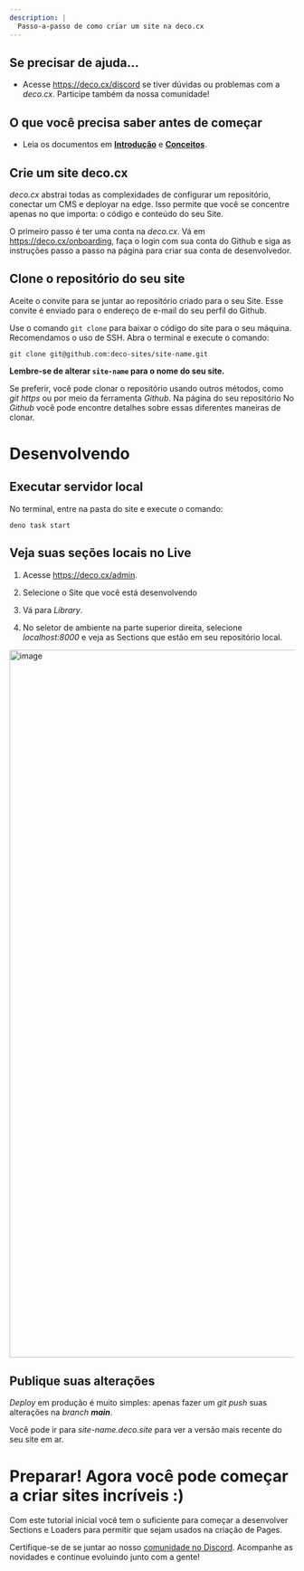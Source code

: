 ```yaml
---
description: |
  Passo-a-passo de como criar um site na deco.cx
---
```


## Se precisar de ajuda...

- Acesse <https://deco.cx/discord> se tiver dúvidas ou problemas com a _deco.cx_. Participe também da nossa comunidade!

## O que você precisa saber antes de começar

- Leia os documentos em [**Introdução**](https://www.deco.cx/docs/pt/introduction/overview) e [**Conceitos**](https://www.deco.cx/docs/pt/concepts/section).

## Crie um site deco.cx

_deco.cx_ abstrai todas as complexidades de configurar um repositório, conectar
um CMS e deployar na edge. Isso permite que você se concentre apenas no que importa:
o código e conteúdo do seu Site.

O primeiro passo é ter uma conta na _deco.cx_. Vá em
<https://deco.cx/onboarding>, faça o login com sua conta do Github e siga as
instruções passo a passo na página para criar sua conta de desenvolvedor.

## Clone o repositório do seu site

Aceite o convite para se juntar ao repositório criado para o seu Site. Esse
convite é enviado para o endereço de e-mail do seu perfil do Github.

Use o comando `git clone` para baixar o código do site para o seu
máquina. Recomendamos o uso de SSH. Abra o terminal e execute o comando:

```
git clone git@github.com:deco-sites/site-name.git
```

**Lembre-se de alterar `site-name` para o nome do seu site.**

Se preferir, você pode clonar o repositório usando outros métodos, como _git
https_ ou por meio da ferramenta _Github_. Na página do seu repositório No _Github_ você pode
encontre detalhes sobre essas diferentes maneiras de clonar.

# Desenvolvendo

## Executar servidor local

No terminal, entre na pasta do site e execute o comando:

```
deno task start
```

## Veja suas seções locais no Live

1. Acesse <https://deco.cx/admin>.

2. Selecione o Site que você está desenvolvendo

3. Vá para _Library_.

4. No seletor de ambiente na parte superior direita, selecione _localhost:8000_ e veja as Sections que estão em seu repositório local.

<img width="1252" alt="image" src="https://user-images.githubusercontent.com/18706156/224518020-0008c8d5-d9cc-4191-a4c3-81c2cf5d1f2d.png">

## Publique suas alterações

_Deploy_ em produção é muito simples: apenas fazer um _git push_ suas alterações na _branch_
_**main**_.

Você pode ir para _site-name.deco.site_ para ver a versão mais recente do seu site em
ar.

# Preparar! Agora você pode começar a criar sites incríveis :)

Com este tutorial inicial você tem o suficiente para começar a desenvolver Sections e
Loaders para permitir que sejam usados na criação de Pages.

Certifique-se de se juntar ao nosso
[comunidade no Discord](https://deco.cx/discord). Acompanhe as novidades e continue evoluindo junto com a gente!